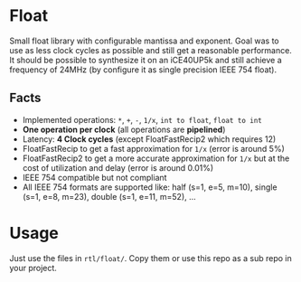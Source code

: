 # Float

Small float library with configurable mantissa and exponent.
Goal was to use as less clock cycles as possible and still get a reasonable performance. It should be possible to synthesize it on an iCE40UP5k and still achieve a frequency of 24MHz (by configure it as single precision IEEE 754 float).

## Facts
- Implemented operations: ```*```, ```+```, ```-```, ```1/x```, ```int to float```, ```float to int```
- __One operation per clock__ (all operations are __pipelined__)
- Latency: __4 Clock cycles__ (except FloatFastRecip2 which requires 12)
- FloatFastRecip to get a fast approximation for ```1/x``` (error is around 5%)
- FloatFastRecip2 to get a more accurate approximation for ```1/x``` but at the cost of utilization and delay (error is around 0.01%)
- IEEE 754 compatible but not compliant
- All IEEE 754 formats are supported like: half (s=1, e=5, m=10), single (s=1, e=8, m=23), double (s=1, e=11, m=52), ...

# Usage
Just use the files in ```rtl/float/```. Copy them or use this repo as a sub repo in your project.